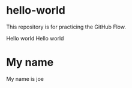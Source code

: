 # hello-world
This repository is for practicing the GitHub Flow.

Hello world 
Hello world 

# My name 
My name is joe

